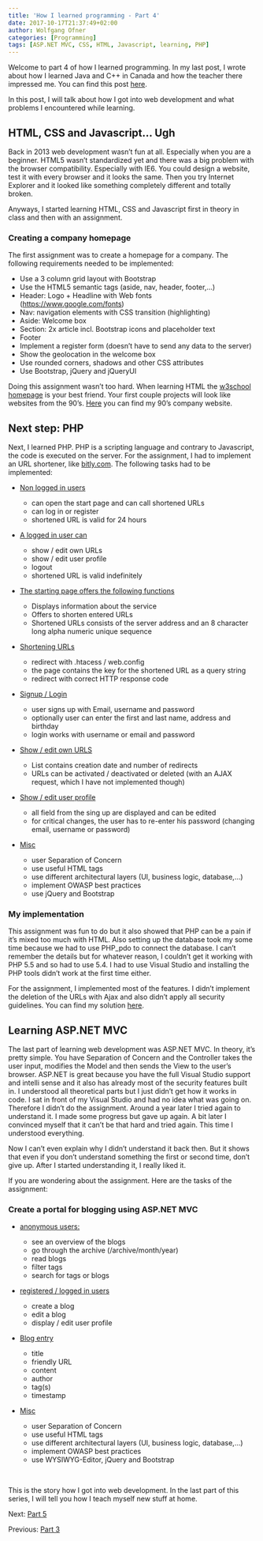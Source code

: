 ```yaml
---
title: 'How I learned programming - Part 4'
date: 2017-10-17T21:37:49+02:00
author: Wolfgang Ofner
categories: [Programming]
tags: [ASP.NET MVC, CSS, HTML, Javascript, learning, PHP]
---
```

Welcome to part 4 of how I learned programming. In my last post, I wrote about how I learned Java and C++ in Canada and how the teacher there impressed me. You can find this post <a href="/how-i-learned-programming-part-3/" target="_blank" rel="noopener">here</a>.

In this post, I will talk about how I got into web development and what problems I encountered while learning.

## HTML, CSS and Javascript&#8230; Ugh

Back in 2013 web development wasn&#8217;t fun at all. Especially when you are a beginner. HTML5 wasn&#8217;t standardized yet and there was a big problem with the browser compatibility. Especially with IE6. You could design a website, test it with every browser and it looks the same. Then you try Internet Explorer and it looked like something completely different and totally broken.

Anyways, I started learning HTML, CSS and Javascript first in theory in class and then with an assignment.

### Creating a company homepage

The first assignment was to create a homepage for a company. The following requirements needed to be implemented:

  * Use a 3 column grid layout with Bootstrap
  * Use the HTML5 semantic tags (aside, nav, header, footer,&#8230;)
  * Header: Logo + Headline with Web fonts  <span class="fontstyle0">(</span><span class="fontstyle0">https://www.google.com/fonts</span><span class="fontstyle0">)</span>
  * Nav: navigation elements with CSS transition (highlighting)
  * Aside: Welcome box
  * Section: 2x article incl. Bootstrap icons and placeholder text
  * Footer
  * Implement a register form (doesn&#8217;t have to send any data to the server)
  * Show the geolocation in the welcome box
  * Use rounded corners, shadows and other CSS attributes
  * Use Bootstrap, jQuery and jQueryUI

Doing this assignment wasn&#8217;t too hard. When learning HTML the <a href="https://www.w3schools.com/" target="_blank" rel="noopener">w3school homepage</a> is your best friend. Your first couple projects will look like websites from the 90&#8217;s. <a href="https://github.com/WolfgangOfner/Uni-CompanyHomepage" target="_blank" rel="noopener">Here</a> you can find my 90&#8217;s company website.

## Next step: PHP

Next, I learned PHP. PHP is a scripting language and contrary to Javascript, the code is executed on the server. For the assignment, I had to implement an URL shortener, like <a href="https://bitly.com/" target="_blank" rel="noopener">bitly.com</a>. The following tasks had to be implemented:

  * <span style="text-decoration: underline;">Non logged in users</span> 
      * can open the start page and can call shortened URLs
      * can log in or register
      * shortened URL is valid for 24 hours

  * <span style="text-decoration: underline;">A logged in user can</span> 
      * show / edit own URLs
      * show / edit user profile
      * logout
      * shortened URL is valid indefinitely

  * <span style="text-decoration: underline;">The starting page offers the following functions</span> 
      * Displays information about the service
      * Offers to shorten entered URLs
      * Shortened URLs consists of the server address and an 8 character long alpha numeric unique sequence

  * <span style="text-decoration: underline;">Shortening URLs</span> 
      * redirect with .htacess / web.config
      * the page contains the key for the shortened URL as a query string
      * redirect with correct HTTP response code

  * <span style="text-decoration: underline;">Signup / Login</span> 
      * user signs up with Email, username and password
      * optionally user can enter the first and last name, address and birthday
      * login works with username or email and password

  * <span style="text-decoration: underline;">Show / edit own URLS</span> 
      * List contains creation date and number of redirects
      * URLs can be activated / deactivated or deleted (with an AJAX request, which I have not implemented though)

  * <span style="text-decoration: underline;">Show / edit user profile</span> 
      * all field from the sing up are displayed and can be edited
      * for critical changes, the user has to re-enter his password (changing email, username or password)

  * <span style="text-decoration: underline;">Misc</span> 
      * user Separation of Concern
      * use useful HTML tags
      * use different architectural layers (UI, business logic, database,&#8230;)
      * implement OWASP best practices
      * use jQuery and Bootstrap

### My implementation

This assignment was fun to do but it also showed that PHP can be a pain if it&#8217;s mixed too much with HTML. Also setting up the database took my some time because we had to use PHP_pdo to connect the database. I can&#8217;t remember the details but for whatever reason, I couldn&#8217;t get it working with PHP 5.5 and so had to use 5.4. I had to use Visual Studio and installing the PHP tools didn&#8217;t work at the first time either.

For the assignment, I implemented most of the features. I didn&#8217;t implement the deletion of the URLs with Ajax and also didn&#8217;t apply all security guidelines. You can find my solution [here](https://github.com/WolfgangOfner/Uni-PHP-URL-Shortener).

## Learning ASP.NET MVC

The last part of learning web development was ASP.NET MVC. In theory, it&#8217;s pretty simple. You have Separation of Concern and the Controller takes the user input, modifies the Model and then sends the View to the user&#8217;s browser. ASP.NET is great because you have the full Visual Studio support and intelli sense and it also has already most of the security features built in. I understood all theoretical parts but I just didn&#8217;t get how it works in code. I sat in front of my Visual Studio and had no idea what was going on. Therefore I didn&#8217;t do the assignment. Around a year later I tried again to understand it. I made some progress but gave up again. A bit later I convinced myself that it can&#8217;t be that hard and tried again. This time I understood everything.

Now I can&#8217;t even explain why I didn&#8217;t understand it back then. But it shows that even if you don&#8217;t understand something the first or second time, don&#8217;t give up. After I started understanding it, I really liked it.

If you are wondering about the assignment. Here are the tasks of the assignment:

### Create a portal for blogging using ASP.NET MVC

  * <span style="text-decoration: underline;">anonymous users:</span> 
      * see an overview of the blogs
      * go through the archive (/archive/month/year)
      * read blogs
      * filter tags
      * search for tags or blogs

  * <span style="text-decoration: underline;">registered / logged in users</span> 
      * create a blog
      * edit a blog
      * display / edit user profile

  * <span style="text-decoration: underline;">Blog entry</span> 
      * title
      * friendly URL
      * content
      * author
      * tag(s)
      * timestamp

  * <span style="text-decoration: underline;">Misc</span> 
      * user Separation of Concern
      * use useful HTML tags
      * use different architectural layers (UI, business logic, database,&#8230;)
      * implement OWASP best practices
      * use <span class="fontstyle0">WYSIWYG-Editor,</span> jQuery and Bootstrap

&nbsp;

This is the story how I got into web development. In the last part of this series, I will tell you how I teach myself new stuff at home.

Next: <a href="/learned-programming-part-5/" target="_blank" rel="noopener">Part 5</a>

Previous: <a href="/how-i-learned-programming-part-3/" target="_blank" rel="noopener">Part 3</a>
